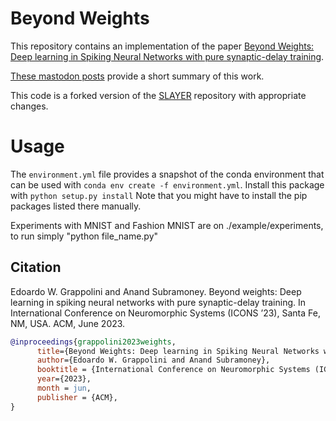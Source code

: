 # Beyond Weights
This repository contains an implementation of the paper [Beyond Weights: Deep learning in Spiking Neural Networks with pure synaptic-delay training](https://arxiv.org/abs/2306.06237).

[These mastodon posts](https://sigmoid.social/@anandsubramoney/110819773391545444) provide a short summary of this work.

This code is a forked version of the [SLAYER](https://github.com/bamsumit/slayerPytorch) repository with appropriate changes.

# Usage #
The `environment.yml` file provides a snapshot of the conda environment that can be used with `conda env create -f
environment.yml`. 
Install this package with `python setup.py install`
Note that you might have to install the pip packages listed there manually.

Experiments with MNIST and Fashion MNIST are on ./example/experiments, to run simply "python file_name.py"


## Citation ##
Edoardo W. Grappolini and Anand Subramoney. Beyond weights: Deep learning in spiking neural networks with pure synaptic-delay training. In International Conference on Neuromorphic Systems (ICONS ’23), Santa Fe, NM, USA. ACM, June 2023.

```bibtex
@inproceedings{grappolini2023weights,
      title={Beyond Weights: Deep learning in Spiking Neural Networks with pure synaptic-delay training}, 
      author={Edoardo W. Grappolini and Anand Subramoney},
      booktitle = {International Conference on Neuromorphic Systems (ICONS '23), Santa Fe, NM, USA},
      year={2023},
      month = jun,
      publisher = {ACM},
}
```
